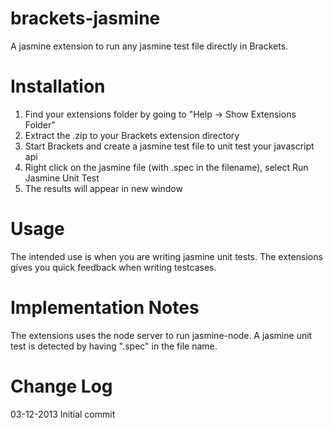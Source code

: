 brackets-jasmine
===========

A jasmine extension to run any jasmine test file directly in Brackets.

Installation
===========

1. Find your extensions folder by going to "Help -> Show Extensions Folder"
2. Extract the .zip to your Brackets extension directory
3. Start Brackets and create a jasmine test file to unit test your javascript api
4. Right click on the jasmine file (with .spec in the filename), select Run Jasmine Unit Test
5. The results will appear in new window

Usage
=====

The intended use is when you are writing jasmine unit tests.  The extensions
gives you quick feedback when writing testcases.

Implementation Notes
============

The extensions uses the node server to run jasmine-node.  A jasmine unit test is
detected by having ".spec" in the file name.

Change Log
=========

03-12-2013 Initial commit